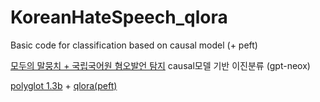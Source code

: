 # KoreanHateSpeech_qlora
Basic code for classification based on causal model (+ peft)


[모두의 말뭉치 + 국립국어원 혐오발언 탐지](https://corpus.korean.go.kr/taskOrdtm/useTaskOrdtmList.do)  causal모델 기반 이진분류 (gpt-neox)

[polyglot 1.3b](https://huggingface.co/EleutherAI/polyglot-ko-1.3b) + [qlora(peft)](https://github.com/huggingface/peft)
